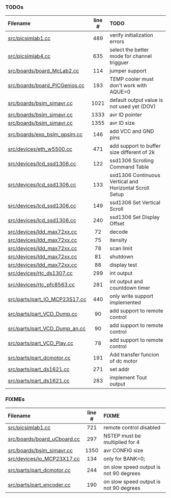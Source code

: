 ### TODOs
| Filename | line # | TODO
|:------|:------:|:------
| [src/picsimlab1.cc](src/picsimlab1.cc#L489) | 489 | verify initialization errors
| [src/picsimlab4.cc](src/picsimlab4.cc#L635) | 635 | select the better mode for channel trigguer
| [src/boards/board_McLab2.cc](src/boards/board_McLab2.cc#L114) | 114 | jumper support
| [src/boards/board_PICGenios.cc](src/boards/board_PICGenios.cc#L193) | 193 | TEMP cooler must don't work with AQUE=0
| [src/boards/bsim_simavr.cc](src/boards/bsim_simavr.cc#L1021) | 1021 | default output value is not used yet (DOV)
| [src/boards/bsim_simavr.cc](src/boards/bsim_simavr.cc#L1333) | 1333 | avr ID pointer
| [src/boards/bsim_simavr.cc](src/boards/bsim_simavr.cc#L1355) | 1355 | avr ID size
| [src/boards/exp_bsim_gpsim.cc](src/boards/exp_bsim_gpsim.cc#L146) | 146 | add VCC and GND pins
| [src/devices/eth_w5500.cc](src/devices/eth_w5500.cc#L471) | 471 | add support to buffer size different of 2k
| [src/devices/lcd_ssd1306.cc](src/devices/lcd_ssd1306.cc#L122) | 122 | ssd1306 Scrolling Command Table
| [src/devices/lcd_ssd1306.cc](src/devices/lcd_ssd1306.cc#L133) | 133 | ssd1306 Continuous Vertical and Horizontal Scroll Setup
| [src/devices/lcd_ssd1306.cc](src/devices/lcd_ssd1306.cc#L149) | 149 | ssd1306 Set Vertical Scroll
| [src/devices/lcd_ssd1306.cc](src/devices/lcd_ssd1306.cc#L240) | 240 | ssd1306 Set Display Offset
| [src/devices/ldd_max72xx.cc](src/devices/ldd_max72xx.cc#L72) | 72 | decode
| [src/devices/ldd_max72xx.cc](src/devices/ldd_max72xx.cc#L75) | 75 | itensity
| [src/devices/ldd_max72xx.cc](src/devices/ldd_max72xx.cc#L78) | 78 | scan limit
| [src/devices/ldd_max72xx.cc](src/devices/ldd_max72xx.cc#L81) | 81 | shutdown
| [src/devices/ldd_max72xx.cc](src/devices/ldd_max72xx.cc#L88) | 88 | display test
| [src/devices/rtc_ds1307.cc](src/devices/rtc_ds1307.cc#L299) | 299 | int output
| [src/devices/rtc_pfc8563.cc](src/devices/rtc_pfc8563.cc#L281) | 281 | int output and countdown timer
| [src/parts/part_IO_MCP23S17.cc](src/parts/part_IO_MCP23S17.cc#L440) | 440 | only write support implemented
| [src/parts/part_VCD_Dump.cc](src/parts/part_VCD_Dump.cc#L90) | 90 | add support to remote control
| [src/parts/part_VCD_Dump_an.cc](src/parts/part_VCD_Dump_an.cc#L90) | 90 | add support to remote control
| [src/parts/part_VCD_Play.cc](src/parts/part_VCD_Play.cc#L78) | 78 | add support to remote control
| [src/parts/part_dcmotor.cc](src/parts/part_dcmotor.cc#L191) | 191 | Add transfer funcion of dc motor
| [src/parts/part_ds1621.cc](src/parts/part_ds1621.cc#L271) | 271 | set addr
| [src/parts/part_ds1621.cc](src/parts/part_ds1621.cc#L283) | 283 | implement Tout output

### FIXMEs
| Filename | line # | FIXME
|:------|:------:|:------
| [src/picsimlab1.cc](src/picsimlab1.cc#L721) | 721 | remote control disabled
| [src/boards/board_uCboard.cc](src/boards/board_uCboard.cc#L297) | 297 | NSTEP must be multiplied for 4
| [src/boards/bsim_simavr.cc](src/boards/bsim_simavr.cc#L1350) | 1350 | avr CONFIG size
| [src/devices/io_MCP23X17.cc](src/devices/io_MCP23X17.cc#L134) | 134 | only for BANK=0;
| [src/parts/part_dcmotor.cc](src/parts/part_dcmotor.cc#L244) | 244 | on slow speed output is not 90 degrees
| [src/parts/part_encoder.cc](src/parts/part_encoder.cc#L190) | 190 | on slow speed output is not 90 degrees
